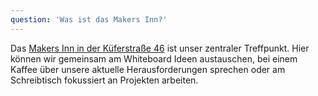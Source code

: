 ```yaml
---
question: 'Was ist das Makers Inn?'
---
```


Das [Makers Inn in der Küferstraße 46](https://goo.gl/maps/43anKNV3eQyHNXvL8) ist unser zentraler Treffpunkt. Hier können wir gemeinsam am Whiteboard Ideen austauschen, bei einem Kaffee über unsere aktuelle Herausforderungen sprechen oder am Schreibtisch fokussiert an Projekten arbeiten.
